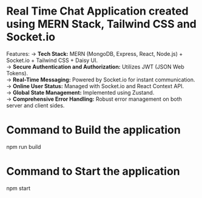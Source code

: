 # Real Time Chat Application created using MERN Stack, Tailwind CSS and Socket.io

Features:
-> **Tech Stack:** MERN (MongoDB, Express, React, Node.js) + Socket.io + Tailwind CSS + Daisy UI.<br>
-> **Secure Authentication and Authorization:** Utilizes JWT (JSON Web Tokens).<br>
-> **Real-Time Messaging:** Powered by Socket.io for instant communication.<br>
-> **Online User Status:** Managed with Socket.io and React Context API.<br>
-> **Global State Management:** Implemented using Zustand.<br>
-> **Comprehensive Error Handling:** Robust error management on both server and client sides.<br>

# Command to Build the application
npm run build

# Command to Start the application
npm start

